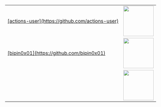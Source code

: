 <table>
<tr><td> <a href="https://github.com/[actions-user](https://github.com/actions-user)">[actions-user](https://github.com/actions-user)</a></td><td><img src="|" width="100" height="100" /></td></tr>
<tr><td> <a href="https://github.com/[bipin0x01](https://github.com/bipin0x01)">[bipin0x01](https://github.com/bipin0x01)</a></td><td><img src="|" width="100" height="100" /></td></tr>
<tr><td> <a href="https://github.com/"></a></td><td><img src="" width="100" height="100" /></td></tr>
</table>
